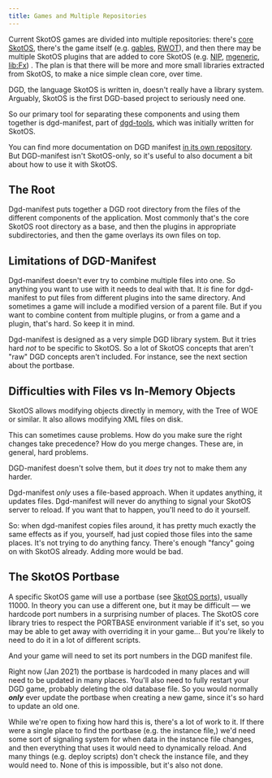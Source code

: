 ```yaml
---
title: Games and Multiple Repositories
---
```


Current SkotOS games are divided into multiple repositories: there's [core SkotOS](https://github.com/ChatTheatre/SkotOS), there's the game itself (e.g. [gables](https://github.com/ChatTheatre/gables_game), [RWOT](https://github.com/WebOfTrustInfo/prototype_vRWOT)), and then there may be multiple SkotOS plugins that are added to core SkotOS (e.g. [NIP](https://github.com/ChatTheatre/nip-plugin), [mgeneric](https://github.com/ChatTheatre/mgeneric-plugin), [lib:Fx](https://github.com/ChatTheatre/effects-plugin)) . The plan is that there will be more and more small libraries extracted from SkotOS, to make a nice simple clean core, over time.

DGD, the language SkotOS is written in, doesn't really have a library system. Arguably, SkotOS is the first DGD-based project to seriously need one.

So our primary tool for separating these components and using them together is dgd-manifest, part of [dgd-tools](https://github.com/ChatTheatre/dgd-tools), which was initially written for SkotOS.

You can find more documentation on DGD manifest [in its own repository](https://github.com/ChatTheatre/dgd-tools#using-dgd-manifest-with-your-dgd-application). But DGD-manifest isn't SkotOS-only, so it's useful to also document a bit about how to use it with SkotOS.

## The Root

Dgd-manifest puts together a DGD root directory from the files of the different components of the application. Most commonly that's the core SkotOS root directory as a base, and then the plugins in appropriate subdirectories, and then the game overlays its own files on top.

## Limitations of DGD-Manifest

Dgd-manifest doesn't ever try to combine multiple files into one. So anything you want to use with it needs to deal with that. It *is* fine for dgd-manifest to put files from different plugins into the same directory. And sometimes a game will include a modified version of a parent file. But if you want to combine content from multiple plugins, or from a game and a plugin, that's hard. So keep it in mind.

Dgd-manifest is designed as a very simple DGD library system. But it tries hard *not* to be specific to SkotOS. So a lot of SkotOS concepts that aren't "raw" DGD concepts aren't included. For instance, see the next section about the portbase.

## Difficulties with Files vs In-Memory Objects

SkotOS allows modifying objects directly in memory, with the Tree of WOE or similar. It also allows modifying XML files on disk.

This can sometimes cause problems. How do you make sure the right changes take precedence? How do you merge changes. These are, in general, hard problems.

DGD-manifest doesn't solve them, but it *does* try not to make them any harder.

Dgd-manifest *only* uses a file-based approach. When it updates anything, it updates files. Dgd-manifest will never do anything to signal your SkotOS server to reload. If you want that to happen, you'll need to do it yourself.

So: when dgd-manifest copies files around, it has pretty much exactly the same effects as if you, yourself, had just copied those files into the same places. It's not trying to do anything fancy. There's enough "fancy" going on with SkotOS already. Adding more would be bad.

## The SkotOS Portbase

A specific SkotOS game will use a portbase (see [SkotOS ports](./SkotOS_Ports.md)), usually 11000. In theory you can use a different one, but it may be difficult &mdash; we hardcode port numbers in a surprising number of places. The SkotOS core library tries to respect the PORTBASE environment variable if it's set, so you may be able to get away with overriding it in your game... But you're likely to need to do it in a lot of different scripts.

And your game will need to set its port numbers in the DGD manifest file.

Right now (Jan 2021) the portbase is hardcoded in many places and will need to be updated in many places. You'll also need to fully restart your DGD game, probably deleting the old database file. So you would normally ***only*** ever update the portbase when creating a new game, since it's so hard to update an old one.

While we're open to fixing how hard this is, there's a lot of work to it. If there were a single place to find the portbase (e.g. the instance file,) we'd need some sort of signaling system for when data in the instance file changes, and then everything that uses it would need to dynamically reload. And many things (e.g. deploy scripts) don't check the instance file, and they would need to. None of this is impossible, but it's also not done.
